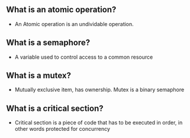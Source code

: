 ## What is an atomic operation?
- An Atomic operation is an undividable operation.

## What is a semaphore?
- A variable used to control access to a common resource

## What is a mutex?
- Mutually exclusive item, has ownership. Mutex is a binary semaphore

## What is a critical section?
- Critical section is a piece of code that has to be executed in order, in other words protected for concurrency

